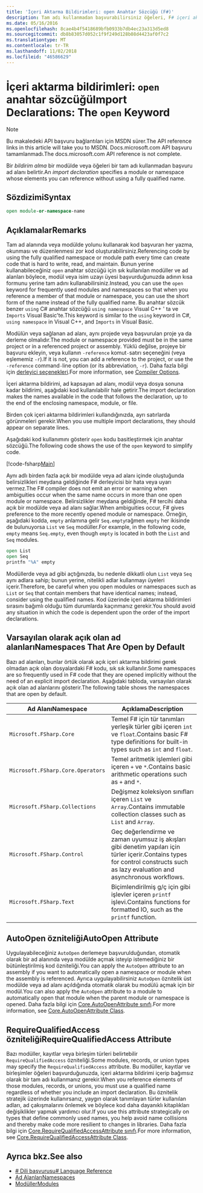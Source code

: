 ```yaml
---
title: 'İçeri Aktarma Bildirimleri: open Anahtar Sözcüğü (F#)'
description: Tam adı kullanmadan başvurabilirsiniz öğeleri, F# içeri aktarma bildirimleri ve bir modülde veya ad alanı nasıl belirlediği hakkında bilgi edinin.
ms.date: 05/16/2016
ms.openlocfilehash: 8cae4b4f5418689bfb0933b7db4ec23a313d5ed8
ms.sourcegitcommit: db8b83057d052c1f9f249d128b08d4423af0f7c2
ms.translationtype: MT
ms.contentlocale: tr-TR
ms.lasthandoff: 11/02/2018
ms.locfileid: "46586629"
---
```

# <a name="import-declarations-the-open-keyword"></a><span data-ttu-id="6aa07-103">İçeri aktarma bildirimleri: `open` anahtar sözcüğü</span><span class="sxs-lookup"><span data-stu-id="6aa07-103">Import Declarations: The `open` Keyword</span></span>

> [!NOTE]
<span data-ttu-id="6aa07-104">Bu makaledeki API başvuru bağlantıları için MSDN sürer.</span><span class="sxs-lookup"><span data-stu-id="6aa07-104">The API reference links in this article will take you to MSDN.</span></span>  <span data-ttu-id="6aa07-105">Docs.microsoft.com API başvuru tamamlanmadı.</span><span class="sxs-lookup"><span data-stu-id="6aa07-105">The docs.microsoft.com API reference is not complete.</span></span>

<span data-ttu-id="6aa07-106">Bir *bildirim alma* bir modülde veya öğeleri bir tam adı kullanmadan başvuru ad alanı belirtir.</span><span class="sxs-lookup"><span data-stu-id="6aa07-106">An *import declaration* specifies a module or namespace whose elements you can reference without using a fully qualified name.</span></span>

## <a name="syntax"></a><span data-ttu-id="6aa07-107">Sözdizimi</span><span class="sxs-lookup"><span data-stu-id="6aa07-107">Syntax</span></span>

```fsharp
open module-or-namespace-name
```

## <a name="remarks"></a><span data-ttu-id="6aa07-108">Açıklamalar</span><span class="sxs-lookup"><span data-stu-id="6aa07-108">Remarks</span></span>

<span data-ttu-id="6aa07-109">Tam ad alanında veya modülde yolunu kullanarak kod başvuran her yazma, okunması ve düzenlenmesi zor kod oluşturabilirsiniz.</span><span class="sxs-lookup"><span data-stu-id="6aa07-109">Referencing code by using the fully qualified namespace or module path every time can create code that is hard to write, read, and maintain.</span></span> <span data-ttu-id="6aa07-110">Bunun yerine kullanabileceğiniz `open` anahtar sözcüğü için sık kullanılan modüller ve ad alanları böylece, modül veya isim uzayı üyesi başvurduğunuzda adının kısa formunu yerine tam adını kullanabilirsiniz.</span><span class="sxs-lookup"><span data-stu-id="6aa07-110">Instead, you can use the `open` keyword for frequently used modules and namespaces so that when you reference a member of that module or namespace, you can use the short form of the name instead of the fully qualified name.</span></span> <span data-ttu-id="6aa07-111">Bu anahtar sözcük benzer `using` C# anahtar sözcüğü `using namespace` Visual C++ ' ta ve `Imports` Visual Basic'te.</span><span class="sxs-lookup"><span data-stu-id="6aa07-111">This keyword is similar to the `using` keyword in C#, `using namespace` in Visual C++, and `Imports` in Visual Basic.</span></span>

<span data-ttu-id="6aa07-112">Modülün veya sağlanan ad alanı, aynı projede veya başvurulan proje ya da derleme olmalıdır.</span><span class="sxs-lookup"><span data-stu-id="6aa07-112">The module or namespace provided must be in the same project or in a referenced project or assembly.</span></span> <span data-ttu-id="6aa07-113">Yüklü değilse, projeye bir başvuru ekleyin, veya kullanın `-reference` komut`-`satırı seçeneğini (veya eşlememiz `-r`).</span><span class="sxs-lookup"><span data-stu-id="6aa07-113">If it is not, you can add a reference to the project, or use the `-reference` command`-`line option (or its abbreviation, `-r`).</span></span> <span data-ttu-id="6aa07-114">Daha fazla bilgi için [derleyici seçenekleri](compiler-options.md).</span><span class="sxs-lookup"><span data-stu-id="6aa07-114">For more information, see [Compiler Options](compiler-options.md).</span></span>

<span data-ttu-id="6aa07-115">İçeri aktarma bildirimi, ad kapsayan ad alanı, modül veya dosya sonuna kadar bildirimi, aşağıdaki kod kullanılabilir hale getirir.</span><span class="sxs-lookup"><span data-stu-id="6aa07-115">The import declaration makes the names available in the code that follows the declaration, up to the end of the enclosing namespace, module, or file.</span></span>

<span data-ttu-id="6aa07-116">Birden çok içeri aktarma bildirimleri kullandığınızda, ayrı satırlarda görünmeleri gerekir.</span><span class="sxs-lookup"><span data-stu-id="6aa07-116">When you use multiple import declarations, they should appear on separate lines.</span></span>

<span data-ttu-id="6aa07-117">Aşağıdaki kod kullanımını gösterir `open` kodu basitleştirmek için anahtar sözcüğü.</span><span class="sxs-lookup"><span data-stu-id="6aa07-117">The following code shows the use of the `open` keyword to simplify code.</span></span>

[!code-fsharp[Main](../../../samples/snippets/fsharp/lang-ref-2/snippet6801.fs)]

<span data-ttu-id="6aa07-118">Aynı adlı birden fazla açık bir modülde veya ad alanı içinde oluştuğunda belirsizlikleri meydana geldiğinde F# derleyicisi bir hata veya uyarı vermez.</span><span class="sxs-lookup"><span data-stu-id="6aa07-118">The F# compiler does not emit an error or warning when ambiguities occur when the same name occurs in more than one open module or namespace.</span></span> <span data-ttu-id="6aa07-119">Belirsizlikler meydana geldiğinde, F# tercihi daha açık bir modülde veya ad alanı sağlar.</span><span class="sxs-lookup"><span data-stu-id="6aa07-119">When ambiguities occur, F# gives preference to the more recently opened module or namespace.</span></span> <span data-ttu-id="6aa07-120">Örneğin, aşağıdaki kodda, `empty` anlamına gelir `Seq.empty`rağmen `empty` her ikisinde de bulunuyorsa `List` ve `Seq` modüller.</span><span class="sxs-lookup"><span data-stu-id="6aa07-120">For example, in the following code, `empty` means `Seq.empty`, even though `empty` is located in both the `List` and `Seq` modules.</span></span>

```fsharp
open List
open Seq
printfn "%A" empty
```

<span data-ttu-id="6aa07-121">Modüllerde veya ad gibi açtığınızda, bu nedenle dikkatli olun `List` veya `Seq` aynı adlara sahip; bunun yerine, nitelikli adlar kullanmayı üyeleri içerir.</span><span class="sxs-lookup"><span data-stu-id="6aa07-121">Therefore, be careful when you open modules or namespaces such as `List` or `Seq` that contain members that have identical names; instead, consider using the qualified names.</span></span> <span data-ttu-id="6aa07-122">Kod üzerinde içeri aktarma bildirimleri sırasını bağımlı olduğu tüm durumlarda kaçınmanız gerekir.</span><span class="sxs-lookup"><span data-stu-id="6aa07-122">You should avoid any situation in which the code is dependent upon the order of the import declarations.</span></span>

## <a name="namespaces-that-are-open-by-default"></a><span data-ttu-id="6aa07-123">Varsayılan olarak açık olan ad alanları</span><span class="sxs-lookup"><span data-stu-id="6aa07-123">Namespaces That Are Open by Default</span></span>

<span data-ttu-id="6aa07-124">Bazı ad alanları, bunlar örtük olarak açık içeri aktarma bildirimi gerek olmadan açık olan dosyalardaki F# kodu, sık sık kullanılır.</span><span class="sxs-lookup"><span data-stu-id="6aa07-124">Some namespaces are so frequently used in F# code that they are opened implicitly without the need of an explicit import declaration.</span></span> <span data-ttu-id="6aa07-125">Aşağıdaki tabloda, varsayılan olarak açık olan ad alanlarını gösterir.</span><span class="sxs-lookup"><span data-stu-id="6aa07-125">The following table shows the namespaces that are open by default.</span></span>

|<span data-ttu-id="6aa07-126">Ad Alanı</span><span class="sxs-lookup"><span data-stu-id="6aa07-126">Namespace</span></span>|<span data-ttu-id="6aa07-127">Açıklama</span><span class="sxs-lookup"><span data-stu-id="6aa07-127">Description</span></span>|
|---------|-----------|
|`Microsoft.FSharp.Core`|<span data-ttu-id="6aa07-128">Temel F# için tür tanımları yerleşik türler gibi içeren `int` ve `float`.</span><span class="sxs-lookup"><span data-stu-id="6aa07-128">Contains basic F# type definitions for built-in types such as `int` and `float`.</span></span>|
|`Microsoft.FSharp.Core.Operators`|<span data-ttu-id="6aa07-129">Temel aritmetik işlemleri gibi içeren `+` ve `*`.</span><span class="sxs-lookup"><span data-stu-id="6aa07-129">Contains basic arithmetic operations such as `+` and `*`.</span></span>|
|`Microsoft.FSharp.Collections`|<span data-ttu-id="6aa07-130">Değişmez koleksiyon sınıfları içeren `List` ve `Array`.</span><span class="sxs-lookup"><span data-stu-id="6aa07-130">Contains immutable collection classes such as `List` and `Array`.</span></span>|
|`Microsoft.FSharp.Control`|<span data-ttu-id="6aa07-131">Geç değerlendirme ve zaman uyumsuz iş akışları gibi denetim yapıları için türler içerir.</span><span class="sxs-lookup"><span data-stu-id="6aa07-131">Contains types for control constructs such as lazy evaluation and asynchronous workflows.</span></span>|
|`Microsoft.FSharp.Text`|<span data-ttu-id="6aa07-132">Biçimlendirilmiş g/ç için gibi işlevler içeren `printf` işlevi.</span><span class="sxs-lookup"><span data-stu-id="6aa07-132">Contains functions for formatted IO, such as the `printf` function.</span></span>|

## <a name="autoopen-attribute"></a><span data-ttu-id="6aa07-133">AutoOpen özniteliği</span><span class="sxs-lookup"><span data-stu-id="6aa07-133">AutoOpen Attribute</span></span>

<span data-ttu-id="6aa07-134">Uygulayabileceğiniz `AutoOpen` derlemeye başvurulduğundan, otomatik olarak bir ad alanında veya modülde açmak isteyip istemediğiniz bir bütünleştirilmiş kod özniteliği.</span><span class="sxs-lookup"><span data-stu-id="6aa07-134">You can apply the `AutoOpen` attribute to an assembly if you want to automatically open a namespace or module when the assembly is referenced.</span></span> <span data-ttu-id="6aa07-135">Ayrıca uygulayabilirsiniz `AutoOpen` öznitelik üst modülde veya ad alanı açıldığında otomatik olarak bu modülü açmak için bir modül.</span><span class="sxs-lookup"><span data-stu-id="6aa07-135">You can also apply the `AutoOpen` attribute to a module to automatically open that module when the parent module or namespace is opened.</span></span> <span data-ttu-id="6aa07-136">Daha fazla bilgi için [Core.AutoOpenAttribute sınıfı](https://msdn.microsoft.com/visualfsharpdocs/conceptual/core.autoopenattribute-class-%5bfsharp%5d).</span><span class="sxs-lookup"><span data-stu-id="6aa07-136">For more information, see [Core.AutoOpenAttribute Class](https://msdn.microsoft.com/visualfsharpdocs/conceptual/core.autoopenattribute-class-%5bfsharp%5d).</span></span>

## <a name="requirequalifiedaccess-attribute"></a><span data-ttu-id="6aa07-137">RequireQualifiedAccess özniteliği</span><span class="sxs-lookup"><span data-stu-id="6aa07-137">RequireQualifiedAccess Attribute</span></span>

<span data-ttu-id="6aa07-138">Bazı modüller, kayıtlar veya birleşim türleri belirtebilir `RequireQualifiedAccess` özniteliği.</span><span class="sxs-lookup"><span data-stu-id="6aa07-138">Some modules, records, or union types may specify the `RequireQualifiedAccess` attribute.</span></span> <span data-ttu-id="6aa07-139">Bu modüller, kayıtlar ve birleşimler öğeleri başvurduğunuzda, içeri aktarma bildirimi içerip bağımsız olarak bir tam adı kullanmanız gerekir.</span><span class="sxs-lookup"><span data-stu-id="6aa07-139">When you reference elements of those modules, records, or unions, you must use a qualified name regardless of whether you include an import declaration.</span></span> <span data-ttu-id="6aa07-140">Bu öznitelik stratejik üzerinde kullanırsanız, yaygın olarak tanımlayan türler kullanılan adları, ad çakışmalarını önlemek ve böylece kod daha dayanıklı kitaplıkları değişiklikler yapmak yardımcı olur.</span><span class="sxs-lookup"><span data-stu-id="6aa07-140">If you use this attribute strategically on types that define commonly used names, you help avoid name collisions and thereby make code more resilient to changes in libraries.</span></span> <span data-ttu-id="6aa07-141">Daha fazla bilgi için [Core.RequireQualifiedAccessAttribute sınıfı](https://msdn.microsoft.com/visualfsharpdocs/conceptual/core.requirequalifiedaccessattribute-class-%5Bfsharp%5D).</span><span class="sxs-lookup"><span data-stu-id="6aa07-141">For more information, see [Core.RequireQualifiedAccessAttribute Class](https://msdn.microsoft.com/visualfsharpdocs/conceptual/core.requirequalifiedaccessattribute-class-%5Bfsharp%5D).</span></span>

## <a name="see-also"></a><span data-ttu-id="6aa07-142">Ayrıca bkz.</span><span class="sxs-lookup"><span data-stu-id="6aa07-142">See also</span></span>

- [<span data-ttu-id="6aa07-143"># Dili başvurusu</span><span class="sxs-lookup"><span data-stu-id="6aa07-143"># Language Reference</span></span>](index.md)
- [<span data-ttu-id="6aa07-144">Ad Alanları</span><span class="sxs-lookup"><span data-stu-id="6aa07-144">Namespaces</span></span>](namespaces.md)
- [<span data-ttu-id="6aa07-145">Modüller</span><span class="sxs-lookup"><span data-stu-id="6aa07-145">Modules</span></span>](modules.md)
